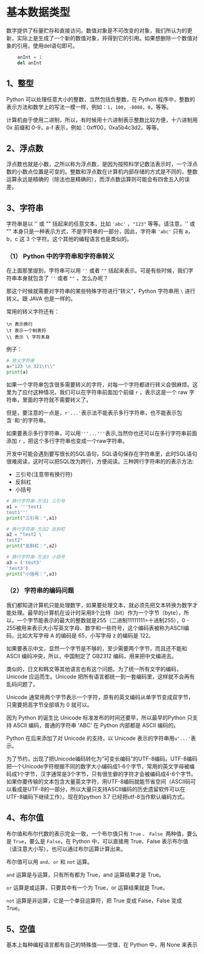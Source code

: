 # 基本数据类型 #

数字提供了标量贮存和直接访问。数值对象是不可改变的对象，我们所认为的更新，实际上是生成了一个新的数值对象，并得到它的引用。如果想删除一个数值对象的引用，使用del语句即可。
```python
    anInt = 1
    del anInt
```

## 1、整型 ##
Python 可以处理任意大小的整数，当然包括负整数，在 Python 程序中，整数的表示方法和数学上的写法一模一样，例如：`1`，`100`，`-8080`，`0`，等等。

计算机由于使用二进制，所以，有时候用十六进制表示整数比较方便，十六进制用 0x 前缀和 0-9，a-f 表示，例如：0xff00，0xa5b4c3d2，等等。

## 2、浮点数 ##

浮点数也就是小数，之所以称为浮点数，是因为按照科学记数法表示时，一个浮点数的小数点位置是可变的。整数和浮点数在计算机内部存储的方式是不同的，整数运算永远是精确的（除法也是精确的），而浮点数运算则可能会有四舍五入的误差。

## 3、字符串 ##

字符串是以 '' 或 "" 括起来的任意文本，比如 `'abc'` ，`"123"` 等等。请注意，'' 或 "" 本身只是一种表示方式，不是字符串的一部分，因此，字符串 `'abc'` 只有 a，b，c 这 3 个字符。这个其他的编程语言也是类似的。

### （1） Python 中的字符串和字符串转义 ###

在上面那里提到，字符串可以用 `''` 或者 `""` 括起来表示。可是有些时候，我们字符串本身就包含了 `''` 或者 `""` ，怎么办呢？

那这个时候就需要对字符串的某些特殊字符进行“转义”，Python 字符串用 `\` 进行转义。跟 JAVA 也是一样的。

常用的转义字符还有：
``` 
\n 表示换行
\t 表示一个制表符
\\ 表示 \ 字符本身
```
例子：
```python
# 转义字符串
a="123 \n 321\t\\"
print(a)
```

如果一个字符串包含很多需要转义的字符，对每一个字符都进行转义会很麻烦。这里为了应付这种情况，我们可以在字符串前面加个前缀 `r` ，表示这是一个 raw 字符串，里面的字符就不需要转义了。

但是，要注意的一点是，`r'...'`表示法不能表示多行字符串，也不能表示包含`'`和`"`的字符串。

如果要表示多行字符串，可以用`'''...'''`表示,当然你也还可以在多行字符串前面添加 `r` ，把这个多行字符串也变成一个raw字符串。

开发中可能会遇到要写很长的SQL语句，SQL语句保存在字符串里，此时SQL语句很难阅读，这时可以把SQL改为跨行，方便阅读。三种跨行字符串的的表示方法:
- 三引号(注意带有换行符)
- 反斜杠
- 小括号
```python
# 换行字符串-方法1 三引号
a1 = '''test1
test1'''
print("三引号：",a1)

# 换行字符串-方法2 反斜杠
a2 = "test2 \
test2"
print("反斜杠：",a2)

# 换行字符串-方法3 小括号
a3 = ('test3'
'test3')
print("小括号：",a3)
```

### （2） 字符串的编码问题 ###

我们都知道计算机只能处理数字，如果要处理文本，就必须先把文本转换为数字才能处理。最早的计算机在设计时采用8个比特（bit）作为一个字节（byte），所以，一个字节能表示的最大的整数就是255（二进制11111111=十进制255），0 - 255被用来表示大小写英文字母、数字和一些符号，这个编码表被称为ASCII编码，比如大写字母 A 的编码是 65，小写字母 z 的编码是 122。

如果要表示中文，显然一个字节是不够的，至少需要两个字节，而且还不能和 ASCII 编码冲突，所以，中国制定了 GB2312 编码，用来把中文编进去。

类似的，日文和韩文等其他语言也有这个问题。为了统一所有文字的编码，Unicode 应运而生。Unicode 把所有语言都统一到一套编码里，这样就不会再有乱码问题了。

Unicode 通常用两个字节表示一个字符，原有的英文编码从单字节变成双字节，只需要把高字节全部填为 0 就可以。

因为 Python 的诞生比 Unicode 标准发布的时间还要早，所以最早的Python 只支持 ASCII 编码，普通的字符串 'ABC' 在 Python 内部都是 ASCII 编码的。

Python 在后来添加了对 Unicode 的支持，以 Unicode 表示的字符串用`u'...'`表示。

为了节约，出现了把Unicode编码转化为“可变长编码”的UTF-8编码。UTF-8编码把一个Unicode字符根据不同的数字大小编码成1-6个字节，常用的英文字母被编码成1个字节，汉字通常是3个字节，只有很生僻的字符才会被编码成4-6个字节。如果你要传输的文本包含大量英文字符，用UTF-8编码就能节省空间（ASCII码可以看成是UTF-8的一部分，所以大量只支持ASCII编码的历史遗留软件可以在UTF-8编码下继续工作）。现在的python 3.7 已经把utf-8当作默认编码方式。


## 4、布尔值 ##

布尔值和布尔代数的表示完全一致，一个布尔值只有 `True` 、 `False `两种值，要么是 `True`，要么是 `False`，在 Python 中，可以直接用 True、False 表示布尔值（请注意大小写），也可以通过布尔运算计算出来。

布尔值可以用 `and`、`or` 和 `not` 运算。

`and` 运算是与运算，只有所有都为 True，and 运算结果才是 True。

`or` 运算是或运算，只要其中有一个为 True，or 运算结果就是 True。

`not` 运算是非运算，它是一个单目运算符，把 True 变成 False，False 变成 True。


## 5、空值 ##

基本上每种编程语言都有自己的特殊值——空值，在 Python 中，用 None 来表示
